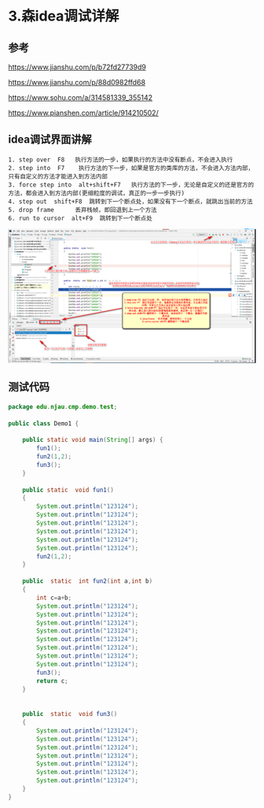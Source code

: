 # 3.森idea调试详解

## 参考

https://www.jianshu.com/p/b72fd27739d9

https://www.jianshu.com/p/88d0982ffd68

https://www.sohu.com/a/314581339_355142

https://www.pianshen.com/article/914210502/



## idea调试界面讲解

```
1. step over  F8   执行方法的一步，如果执行的方法中没有断点，不会进入执行
2. step into  F7    执行方法的下一步，如果是官方的类库的方法，不会进入方法内部，只有自定义的方法才能进入到方法内部
3. force step into  alt+shift+F7   执行方法的下一步，无论是自定义的还是官方的方法，都会进入到方法内部(更细粒度的调试，真正的一步一步执行)
4. step out  shift+F8  跳转到下一个断点处，如果没有下一个断点，就跳出当前的方法
5. drop frame      丢弃栈帧，即回退到上一个方法
6. run to cursor  alt+F9  跳转到下一个断点处
```

![image-20210608160012263](https://raw.githubusercontent.com/yusenyi123/pictures2/master/imgs/20210608160012.png)



## 测试代码

```java
package edu.njau.cmp.demo.test;

public class Demo1 {

    public static void main(String[] args) {
        fun1();
        fun2(1,2);
        fun3();
    }

    public static  void fun1()
    {
        System.out.println("123124");
        System.out.println("123124");
        System.out.println("123124");
        System.out.println("123124");
        System.out.println("123124");
        System.out.println("123124");
        fun2(1,2);
    }

    public  static  int fun2(int a,int b)
    {
        int c=a+b;
        System.out.println("123124");
        System.out.println("123124");
        System.out.println("123124");
        System.out.println("123124");
        System.out.println("123124");
        System.out.println("123124");
        System.out.println("123124");
        System.out.println("123124");
        fun3();
        return c;
    }


    public  static  void fun3()
    {
        System.out.println("123124");
        System.out.println("123124");
        System.out.println("123124");
        System.out.println("123124");
        System.out.println("123124");
        System.out.println("123124");
        System.out.println("123124");
    }
}


```

